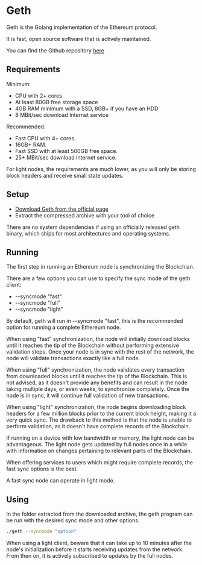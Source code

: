 # Geth
Geth is the Golang implementation of the Ethereum protocol.

It is fast, open source software that is actively maintained.

You can find the Github repository [here](https://github.com/ethereum/go-ethereum)

## Requirements

Minimum:

 - CPU with 2+ cores
 - At least 80GB free storage space
 - 4GB RAM minimum with a SSD, 8GB+ if you have an HDD
 - 8 MBit/sec download Internet service

Recommended:

 - Fast CPU with 4+ cores.
 - 16GB+ RAM.
 - Fast SSD with at least 500GB free space.
 - 25+ MBit/sec download Internet service.

For light nodes, the requirements are much lower, as you will only be storing block headers and receive small state updates.

## Setup
 - [Download Geth from the official page](https://ethereum.github.io/go-ethereum/downloads/)
 - Extract the compressed archive with your tool of choice

There are no system dependencies if using an officially released geth binary, which ships for most architectures and operating systems.

## Running
The first step in running an Ethereum node is synchronizing the Blockchian.

There are a few options you can use to specify the sync mode of the geth client:
 - --syncmode "fast"
 - --syncmode "full"
 - --syncmode "light"

By default, geth will run in --syncmode "fast", this is the recommended option for running a complete Ethereum node.

When using "fast" synchronization, the node will initially download blocks until it reaches the tip of the Blockchain without performing extensive validation steps. Once your node is in sync with the rest of the network, the node will validate transactions exactly like a full node.

When using "full" synchronization, the node validates every transaction from downloaded blocks until it reaches the tip of the Blockchain. This is not advised, as it doesn't provide any benefits and can result in the node taking multiple days, or even weeks, to synchronize completely. Once the node is in sync, it will continue full validation of new transactions.

When using "light" synchronization, the node begins downloading block headers for a few million blocks prior to the current block height, making it a very quick sync. The drawback to this method is that the node is unable to perform validation, as it doesn't have complete records of the Blockchain.

If running on a device with low bandwidth or memory, the light node can be advantageous. The light node gets updated by full nodes once in a while with information on changes pertaining to relevant parts of the Blockchain.

When offering services to users which might require complete records, the fast sync options is the best.

A fast sync node can operate in light mode.

## Using
In the folder extracted from the downloaded archive, the geth program can be run with the desired sync mode and other options.

```sh
./geth --syncmode "option"
```

When using a light client, beware that it can take up to 10 minutes after the node's initialization before it starts receiving updates from the network. From then on, it is actively subscribed to updates by the full nodes.
